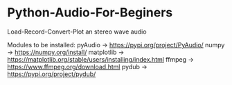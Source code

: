 # Python-Audio-For-Beginers
Load-Record-Convert-Plot an stereo wave audio

Modules to be installed:
pyAudio      -> https://pypi.org/project/PyAudio/
numpy        -> https://numpy.org/install/
matplotlib   -> https://matplotlib.org/stable/users/installing/index.html
ffmpeg       -> https://www.ffmpeg.org/download.html
pydub        -> https://pypi.org/project/pydub/
